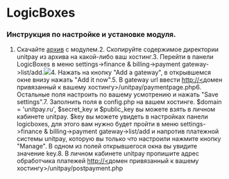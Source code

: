 # LogicBoxes

### Инструкция по настройке и установке модуля.

1. Скачайте [архив](https://github.com/unitpay/logicboxes-module) с модулем.2. Скопируйте содержимое директории unitpay из архива на какой-либо ваш хостинг.3. Перейти в панели LogicBoxes в меню settings-&gt;finance & billing-&gt;payment gateway-&gt;list/add.![](https://d33v4339jhl8k0.cloudfront.net/docs/assets/551a91dbe4b0221aadf24410/images/580a3a8290336070ba247d08/file-UvUDQyRVRR.png)4. Нажать на кнопку "Аdd a gateway", в открывшемся окне внизу нажать "Add it now".5. В gateway url ввести  [http://&lt;](http://xn--%26lt%3B-e6dsg7e/)домен привязанный к вашему хостингу&gt;/unitpay/paymentpage.php6. Остальные поля настроить по вашему усмотрению и нажать "Save settings".7. Заполнить поля в config.php на вашем хостинге. $domain = 'unitpay.ru', $secret\_key и $public\_key вы можете взять в личном кабинете unitpay. $key вы можете увидеть в настройках панели logicboxes, для этого вам нужно будет пройти в меню settings-&gt;finance & billing-&gt;payment gateway-&gt;list/add и напротив платежной системы unitpay, которую вы только что настроили нажмите кнопку "Manage". В одном из полей открывшегося окна вы увидите значение key.8. В личном кабинете unitpay пропишите адрес обработчика платежей  [http://&lt;](http://xn--%26lt%3B-e6dsg7e/)домен привязанный к вашему хостингу&gt;/unitpay/postpayment.php

